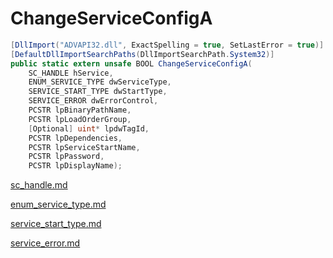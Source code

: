 # ChangeServiceConfigA

```csharp
[DllImport("ADVAPI32.dll", ExactSpelling = true, SetLastError = true)]
[DefaultDllImportSearchPaths(DllImportSearchPath.System32)]
public static extern unsafe BOOL ChangeServiceConfigA(
    SC_HANDLE hService,
    ENUM_SERVICE_TYPE dwServiceType,
    SERVICE_START_TYPE dwStartType,
    SERVICE_ERROR dwErrorControl,
    PCSTR lpBinaryPathName,
    PCSTR lpLoadOrderGroup,
    [Optional] uint* lpdwTagId,
    PCSTR lpDependencies,
    PCSTR lpServiceStartName,
    PCSTR lpPassword,
    PCSTR lpDisplayName);
```

[sc\_handle.md](../security/sc\_handle.md "mention")

[enum\_service\_type.md](../services/enum\_service\_type.md "mention")

[service\_start\_type.md](../services/service\_start\_type.md "mention")

[service\_error.md](../services/service\_error.md "mention")
